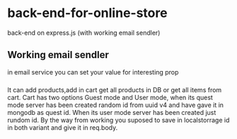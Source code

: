 # back-end-for-online-store
back-end on express.js (with working email sendler)

## Working email sendler
in email service you can set your value for interesting prop

###
It can add products,add in cart get all products in DB or get all items from cart. Cart has two options Guest mode and User mode, when its quest mode server has been created random id
from uuid v4 and have gave it in mongodb as quest id. When its user mode server has been created just rundom id. By the way from working you suposed to save in localstorrage id in both variant
and give it in req.body.
